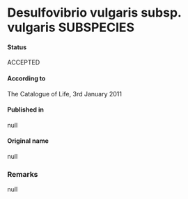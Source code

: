# Desulfovibrio vulgaris subsp. vulgaris SUBSPECIES

#### Status
ACCEPTED

#### According to
The Catalogue of Life, 3rd January 2011

#### Published in
null

#### Original name
null

### Remarks
null